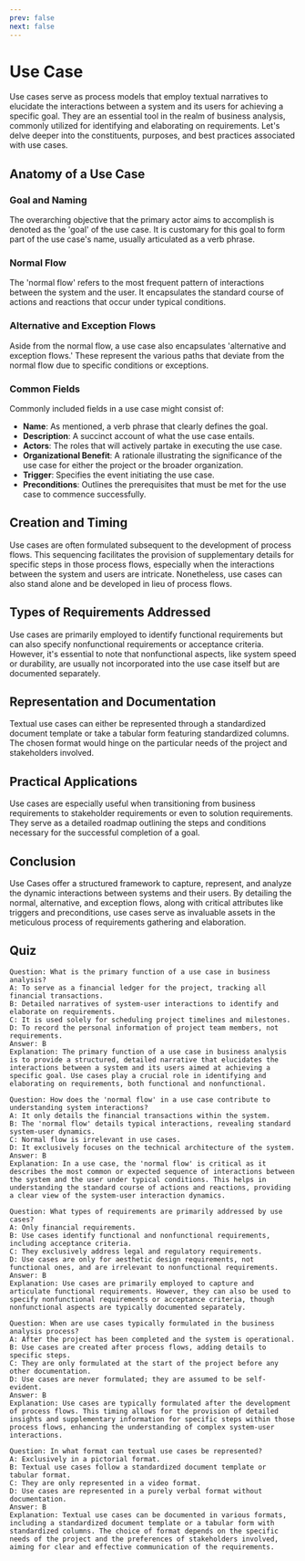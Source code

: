 ```yaml
---
prev: false
next: false
---
```


# Use Case

Use cases serve as process models that employ textual narratives to elucidate the interactions between a system and its users for achieving a specific goal. They are an essential tool in the realm of business analysis, commonly utilized for identifying and elaborating on requirements. Let's delve deeper into the constituents, purposes, and best practices associated with use cases.

## Anatomy of a Use Case

### Goal and Naming

The overarching objective that the primary actor aims to accomplish is denoted as the 'goal' of the use case. It is customary for this goal to form part of the use case's name, usually articulated as a verb phrase.

### Normal Flow

The 'normal flow' refers to the most frequent pattern of interactions between the system and the user. It encapsulates the standard course of actions and reactions that occur under typical conditions.

### Alternative and Exception Flows

Aside from the normal flow, a use case also encapsulates 'alternative and exception flows.' These represent the various paths that deviate from the normal flow due to specific conditions or exceptions.

### Common Fields

Commonly included fields in a use case might consist of:

- **Name**: As mentioned, a verb phrase that clearly defines the goal.
- **Description**: A succinct account of what the use case entails.
- **Actors**: The roles that will actively partake in executing the use case.
- **Organizational Benefit**: A rationale illustrating the significance of the use case for either the project or the broader organization.
- **Trigger**: Specifies the event initiating the use case.
- **Preconditions**: Outlines the prerequisites that must be met for the use case to commence successfully.

## Creation and Timing

Use cases are often formulated subsequent to the development of process flows. This sequencing facilitates the provision of supplementary details for specific steps in those process flows, especially when the interactions between the system and users are intricate. Nonetheless, use cases can also stand alone and be developed in lieu of process flows.

## Types of Requirements Addressed

Use cases are primarily employed to identify functional requirements but can also specify nonfunctional requirements or acceptance criteria. However, it's essential to note that nonfunctional aspects, like system speed or durability, are usually not incorporated into the use case itself but are documented separately.

## Representation and Documentation

Textual use cases can either be represented through a standardized document template or take a tabular form featuring standardized columns. The chosen format would hinge on the particular needs of the project and stakeholders involved.

## Practical Applications

Use cases are especially useful when transitioning from business requirements to stakeholder requirements or even to solution requirements. They serve as a detailed roadmap outlining the steps and conditions necessary for the successful completion of a goal.

## Conclusion

Use Cases offer a structured framework to capture, represent, and analyze the dynamic interactions between systems and their users. By detailing the normal, alternative, and exception flows, along with critical attributes like triggers and preconditions, use cases serve as invaluable assets in the meticulous process of requirements gathering and elaboration.

## Quiz

```quiz
Question: What is the primary function of a use case in business analysis?
A: To serve as a financial ledger for the project, tracking all financial transactions.
B: Detailed narratives of system-user interactions to identify and elaborate on requirements.
C: It is used solely for scheduling project timelines and milestones.
D: To record the personal information of project team members, not requirements.
Answer: B
Explanation: The primary function of a use case in business analysis is to provide a structured, detailed narrative that elucidates the interactions between a system and its users aimed at achieving a specific goal. Use cases play a crucial role in identifying and elaborating on requirements, both functional and nonfunctional.

Question: How does the 'normal flow' in a use case contribute to understanding system interactions?
A: It only details the financial transactions within the system.
B: The 'normal flow' details typical interactions, revealing standard system-user dynamics.
C: Normal flow is irrelevant in use cases.
D: It exclusively focuses on the technical architecture of the system.
Answer: B
Explanation: In a use case, the 'normal flow' is critical as it describes the most common or expected sequence of interactions between the system and the user under typical conditions. This helps in understanding the standard course of actions and reactions, providing a clear view of the system-user interaction dynamics.

Question: What types of requirements are primarily addressed by use cases?
A: Only financial requirements.
B: Use cases identify functional and nonfunctional requirements, including acceptance criteria.
C: They exclusively address legal and regulatory requirements.
D: Use cases are only for aesthetic design requirements, not functional ones, and are irrelevant to nonfunctional requirements.
Answer: B
Explanation: Use cases are primarily employed to capture and articulate functional requirements. However, they can also be used to specify nonfunctional requirements or acceptance criteria, though nonfunctional aspects are typically documented separately.

Question: When are use cases typically formulated in the business analysis process?
A: After the project has been completed and the system is operational.
B: Use cases are created after process flows, adding details to specific steps.
C: They are only formulated at the start of the project before any other documentation.
D: Use cases are never formulated; they are assumed to be self-evident.
Answer: B
Explanation: Use cases are typically formulated after the development of process flows. This timing allows for the provision of detailed insights and supplementary information for specific steps within those process flows, enhancing the understanding of complex system-user interactions.

Question: In what format can textual use cases be represented?
A: Exclusively in a pictorial format.
B: Textual use cases follow a standardized document template or tabular format.
C: They are only represented in a video format.
D: Use cases are represented in a purely verbal format without documentation.
Answer: B
Explanation: Textual use cases can be documented in various formats, including a standardized document template or a tabular form with standardized columns. The choice of format depends on the specific needs of the project and the preferences of stakeholders involved, aiming for clear and effective communication of the requirements.
```
